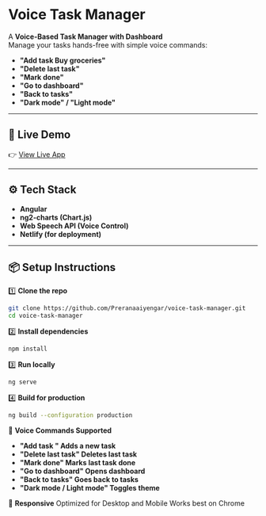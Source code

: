 # Voice Task Manager

A **Voice-Based Task Manager with Dashboard**  
Manage your tasks hands-free with simple voice commands:

- **"Add task Buy groceries"**
- **"Delete last task"**
- **"Mark done"**
- **"Go to dashboard"**
- **"Back to tasks"**
- **"Dark mode" / "Light mode"**

---

## 🔗 Live Demo

👉 [View Live App](https://profound-churros-89d876.netlify.app/tasks)  

---

## ⚙️ Tech Stack

- **Angular**
- **ng2-charts (Chart.js)**
- **Web Speech API (Voice Control)**
- **Netlify (for deployment)**

---

## 📦 Setup Instructions

1️⃣ **Clone the repo**

```bash
git clone https://github.com/Preranaaiyengar/voice-task-manager.git
cd voice-task-manager
```

2️⃣ **Install dependencies**

```bash
npm install
```

3️⃣ **Run locally**

```bash
ng serve
```

4️⃣ **Build for production**

```bash
ng build --configuration production
```

🎤 **Voice Commands Supported**


- **"Add task <task>"	Adds a new task**
- **"Delete last task"	Deletes last task**
- **"Mark done"	Marks last task done**
- **"Go to dashboard"	Opens dashboard**
- **"Back to tasks"	Goes back to tasks**
- **"Dark mode / Light mode"	Toggles theme**

📱 **Responsive**
Optimized for Desktop and Mobile
Works best on Chrome

